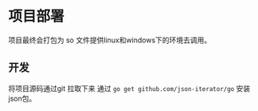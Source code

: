 # 项目部署

项目最终会打包为 so 文件提供linux和windows下的环境去调用。

## 开发

将项目源码通过git 拉取下来 通过 `go get github.com/json-iterator/go` 安装json包。


